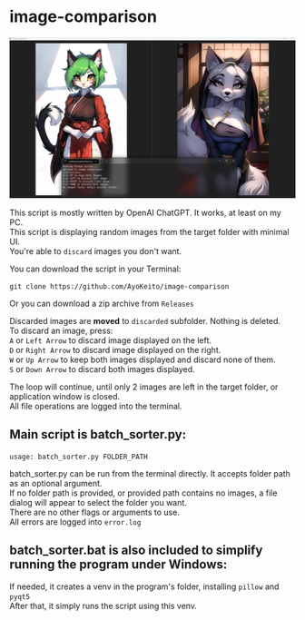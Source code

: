 # image-comparison
![batch_sorter.py](.github/batch_sorter.jpg)

This script is mostly written by OpenAI ChatGPT. It works, at least on my PC.  
This script is displaying random images from the target folder with minimal UI.  
You're able to ```discard``` images you don't want.

You can download the script in your Terminal:
```
git clone https://github.com/AyoKeito/image-comparison
```  
Or you can download a zip archive from ```Releases```

Discarded images are **moved** to ```discarded``` subfolder. Nothing is deleted.  
To discard an image, press:  
```A``` or ```Left Arrow``` to discard image displayed on the left.  
```D``` or ```Right Arrow``` to discard image displayed on the right.  
```W``` or ```Up Arrow``` to keep both images displayed and discard none of them.  
```S``` or ```Down Arrow``` to discard both images displayed.  

The loop will continue, until only 2 images are left in the target folder, or application window is closed.  
All file operations are logged into the terminal.

## Main script is batch_sorter.py:
```
usage: batch_sorter.py FOLDER_PATH
```
batch_sorter.py can be run from the terminal directly. It accepts folder path as an optional argument.  
If no folder path is provided, or provided path contains no images, a file dialog will appear to select the folder you want.  
There are no other flags or arguments to use.  
All errors are logged into ```error.log```

## batch_sorter.bat is also included to simplify running the program under Windows:
If needed, it creates a venv in the program's folder, installing ```pillow``` and ```pyqt5```  
After that, it simply runs the script using this venv.
